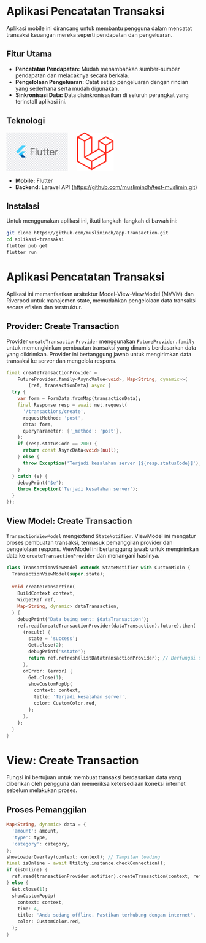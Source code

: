 # Aplikasi Pencatatan Transaksi

Aplikasi mobile ini dirancang untuk membantu pengguna dalam mencatat transaksi keuangan mereka seperti pendapatan dan pengeluaran.

## Fitur Utama

- **Pencatatan Pendapatan:** Mudah menambahkan sumber-sumber pendapatan dan melacaknya secara berkala.
- **Pengelolaan Pengeluaran:** Catat setiap pengeluaran dengan rincian yang sederhana serta mudah digunakan.
- **Sinkronisasi Data:** Data disinkronisasikan di seluruh perangkat yang terinstall aplikasi ini.

## Teknologi

<img src="https://github.com/muslimindh/app-transaction/blob/main/assets/images/github/flutter.png" height="100" alt="Flutter" /> &nbsp;&nbsp;&nbsp;&nbsp;&nbsp;<img src="https://github.com/muslimindh/app-transaction/blob/main/assets/images/github/laravel.png" height="100" alt="Laravel" />

- **Mobile:** Flutter
- **Backend:** Laravel API (https://github.com/muslimindh/test-muslimin.git)

## Instalasi

Untuk menggunakan aplikasi ini, ikuti langkah-langkah di bawah ini:

```bash
git clone https://github.com/muslimindh/app-transaction.git
cd aplikasi-transaksi
flutter pub get
flutter run
```

# Aplikasi Pencatatan Transaksi

Aplikasi ini memanfaatkan arsitektur Model-View-ViewModel (MVVM) dan Riverpod untuk manajemen state, memudahkan pengelolaan data transaksi secara efisien dan terstruktur.

## Provider: Create Transaction

Provider `createTransactionProvider` menggunakan `FutureProvider.family` untuk memungkinkan pembuatan transaksi yang dinamis berdasarkan data yang dikirimkan. Provider ini bertanggung jawab untuk mengirimkan data transaksi ke server dan mengelola respons.

```dart
final createTransactionProvider =
    FutureProvider.family<AsyncValue<void>, Map<String, dynamic>>(
        (ref, transactionData) async {
  try {
    var form = FormData.fromMap(transactionData);
    final Response resp = await net.request(
      '/transactions/create',
      requestMethod: 'post',
      data: form,
      queryParameter: {'_method': 'post'},
    );
    if (resp.statusCode == 200) {
      return const AsyncData<void>(null);
    } else {
      throw Exception('Terjadi kesalahan server [${resp.statusCode}]');
    }
  } catch (e) {
    debugPrint('$e');
    throw Exception('Terjadi kesalahan server');
  }
});
```

## View Model: Create Transaction

`TransactionViewModel` mengextend `StateNotifier`. ViewModel ini mengatur proses pembuatan transaksi, termasuk pemanggilan provider dan pengelolaan respons. ViewModel ini bertanggung jawab untuk mengirimkan data ke `createTransactionProvider` dan menangani hasilnya.

```dart
class TransactionViewModel extends StateNotifier with CustomMixin {
  TransactionViewModel(super.state);

  void createTransaction(
    BuildContext context,
    WidgetRef ref,
    Map<String, dynamic> dataTransaction,
  ) {
    debugPrint('Data being sent: $dataTransaction');
    ref.read(createTransactionProvider(dataTransaction).future).then(
      (result) {
        state = 'success';
        Get.close(2);
        debugPrint('$state');
        return ref.refresh(listDatatransactionProvider); // Berfungsi untuk update data dari server
      },
      onError: (error) {
        Get.close(1);
        showCustomPopUp(
          context: context,
          title: 'Terjadi kesalahan server',
          color: CustomColor.red,
        );
      },
    );
  }
}
```

# View: Create Transaction

Fungsi ini bertujuan untuk membuat transaksi berdasarkan data yang diberikan oleh pengguna dan memeriksa ketersediaan koneksi internet sebelum melakukan proses.

## Proses Pemanggilan

```dart
Map<String, dynamic> data = {
  'amount': amount,
  'type': type,
  'category': category,
};
showLoaderOverlay(context: context); // Tampilan loading
final isOnline = await Utility.instance.checkConnection();
if (isOnline) {
  ref.read(transactionProvider.notifier).createTransaction(context, ref, data);
} else {
  Get.close(1);
  showCustomPopUp(
    context: context,
    time: 4,
    title: 'Anda sedang offline. Pastikan terhubung dengan internet',
    color: CustomColor.red,
  );
}
